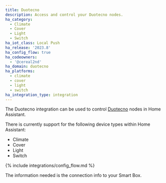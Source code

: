 ```yaml
---
title: Duotecno
description: Access and control your Duotecno nodes.
ha_category:
  - Climate
  - Cover
  - Light
  - Switch
ha_iot_class: Local Push
ha_release: '2023.8'
ha_config_flow: true
ha_codeowners:
  - '@cereal2nd'
ha_domain: duotecno
ha_platforms:
  - climate
  - cover
  - light
  - switch
ha_integration_type: integration
---
```


The Duotecno integration can be used to control [Duotecno](https://www.duotecno.be/) nodes in Home Assistant.

There is currently support for the following device types within Home Assistant:

- Climate
- Cover
- Light
- Switch

{% include integrations/config_flow.md %}

The information needed is the connection info to your Smart Box.
